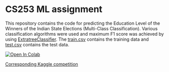 # CS253 ML assignment
This repository contains the code for predicting the Education Level of the Winners of the Indian State Elections (Multi-Class Classification). Various classification algorithms were used and maximum F1 score was achieved by using [ExtratreeClassifier](https://scikit-learn.org/stable/modules/generated/sklearn.ensemble.ExtraTreesClassifier.html). The [train.csv](./train.csv) contains the training data and [test.csv](./test.csv) contains the test data.

[![Open In Colab](https://colab.research.google.com/assets/colab-badge.svg)](https://colab.research.google.com/drive/1PsaDQhF5gVK_tkB73d7CU-U10xo_A-h8#scrollTo=WgtOGpHKwW_p)

[Corresponding Kaggle competition](https://www.kaggle.com/competitions/who-is-the-real-winner/discussion/487993)



